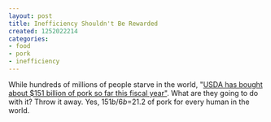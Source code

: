 ```yaml
---
layout: post
title: Inefficiency Shouldn't Be Rewarded
created: 1252022214
categories:
- food
- pork
- inefficiency
---
```

While hundreds of millions of people starve in the world, "<a href="http://www.reuters.com/article/domesticNews/idUSTRE5825FZ20090903">USDA has bought about $151 billion of pork so far this fiscal year"</a>. What are they going to do with it? Throw it away. Yes, $151b/6b=$21.2 of pork for every human in the world.
